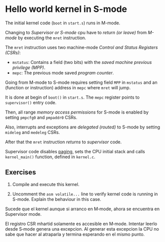 # Hello world kernel in S-mode

The initial kernel code (`boot` in `start.s`) runs in M-mode.

Changing to *Supervisor or S-mode* cpu have to *return (or leave)* from
*M-mode* by executing the `mret` instruction.

The `mret` instruction uses two machine-mode *Control and Status Registers
(CSRs)*:

- `mstatus`: Contains a field (two bits) with the *saved machine previous
  privilege (MPP)*.
- `mepc`: The previous mode saved *program counter*.

Going from M-mode to S-mode requires setting field `MPP` in `mstatus` and
an (function or instruction) address in `mepc` where `mret` will jump.

It is done at begin of `boot()` in `start.s`. The `mepc` register points to
`supervisor()` entry code.

Then, all range *memory access permissions* for S-mode is enabled by setting
`pmpcfg0` and `pmpaddr0` CSRs.

Also, interrupts and exceptions are *delegated (routed)* to S-mode by setting
`mideleg` and `medeleg` CSRs.

After that the `mret` instruction *returns* to *supervisor* code.

Supervisor code disables [paging], sets the CPU initial stack and calls
`kernel_main()` function, defined in `kernel.c`.

[paging]: # "A memory handling mechanism for protection and virtual memory."

## Exercises

1. Compile and execute this kernel.

2. Uncomment the `asm volatile...` line to verify kernel code is running in
   S-mode. Explain the behaviour in this case.

Sucede que el kernel aunque si arranco en M‑mode, ahora se encuentra en Supervisor mode. 

El registro CSR mhartid solamente es accesible en M‑mode. Intentar leerlo desde S‑mode genera una excepcion. Al generar esta excepcion la CPU no sabe que hacer al atraparla y termina esperando en el mismo punto.